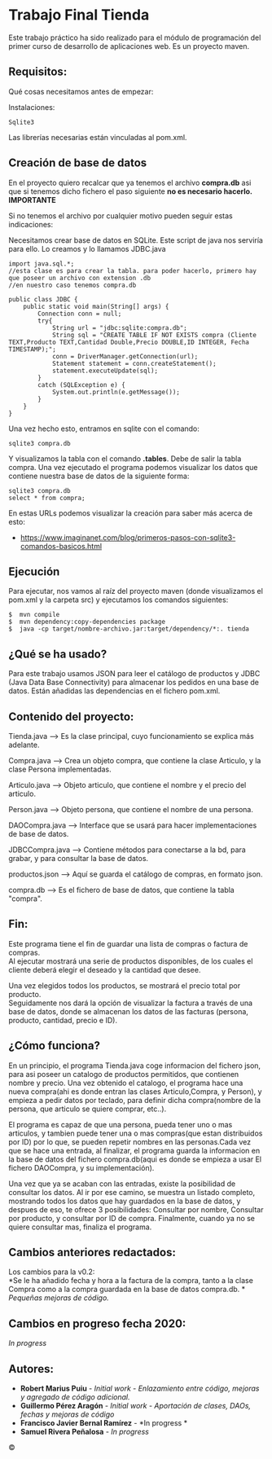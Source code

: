 # Trabajo Final Tienda 
Este trabajo práctico ha sido realizado para el módulo de programación del primer curso de desarrollo de aplicaciones web.
Es un proyecto maven.

## Requisitos:
Qué cosas necesitamos antes de empezar:

Instalaciones:
```
Sqlite3 
```
Las librerías necesarias están vinculadas al pom.xml.

## Creación de base de datos
En el proyecto quiero recalcar que ya tenemos el archivo **compra.db** asi que si tenemos dicho fichero el paso siguiente **no es necesario hacerlo.**
**IMPORTANTE**


Si no tenemos el archivo por cualquier motivo pueden seguir estas indicaciones:


Necesitamos crear base de datos en SQLite. Este script de java nos serviría para ello.
Lo creamos y lo llamamos JDBC.java
```
import java.sql.*;
//esta clase es para crear la tabla. para poder hacerlo, primero hay que poseer un archivo con extension .db
//en nuestro caso tenemos compra.db

public class JDBC {
	public static void main(String[] args) {
		Connection conn = null;
		try{
			String url = "jdbc:sqlite:compra.db";
			String sql = "CREATE TABLE IF NOT EXISTS compra (Cliente TEXT,Producto TEXT,Cantidad Double,Precio DOUBLE,ID INTEGER, Fecha TIMESTAMP);";
			conn = DriverManager.getConnection(url);
			Statement statement = conn.createStatement();
			statement.executeUpdate(sql);
		}
		catch (SQLException e) {
            System.out.println(e.getMessage());
        }
	}
}
```
Una vez hecho esto, entramos en sqlite con el comando:
```
sqlite3 compra.db
```
Y visualizamos la tabla con el comando **.tables**.
Debe de salir la tabla compra. Una vez ejecutado el programa podemos visualizar los datos que contiene nuestra base de datos de la siguiente forma:
```
sqlite3 compra.db
select * from compra;
```
En estas URLs podemos visualizar la creación para saber más acerca de esto:

* https://www.imaginanet.com/blog/primeros-pasos-con-sqlite3-comandos-basicos.html

 
## Ejecución
Para ejecutar, nos vamos al raíz del proyecto maven (donde visualizamos el pom.xml y la carpeta src) y ejecutamos los comandos siguientes:
```
$  mvn compile
$  mvn dependency:copy-dependencies package
$  java -cp target/nombre-archivo.jar:target/dependency/*:. tienda
```


## ¿Qué se ha usado?
Para este trabajo usamos JSON para leer el catálogo de productos y JDBC (Java Data Base Connectivity) para almacenar los pedidos en una base de datos. Están añadidas las dependencias en el fichero pom.xml.

## Contenido del proyecto:

Tienda.java     --> Es la clase principal, cuyo funcionamiento se explica más adelante.

Compra.java     --> Crea un objeto compra, que contiene la clase Articulo, y la clase Persona implementadas.

Articulo.java   --> Objeto articulo, que contiene el nombre y el precio del articulo.

Person.java     --> Objeto persona, que contiene el nombre de una persona.

DAOCompra.java  --> Interface que se usará para hacer implementaciones de base de datos.

JDBCCompra.java --> Contiene métodos para conectarse a la bd, para grabar, y para consultar la base de datos.

productos.json  --> Aquí se guarda el catálogo de compras, en formato json.

compra.db       --> Es el fichero de base de datos, que contiene la tabla "compra".

## Fin:
Este programa tiene el fin de guardar una lista de compras o factura de compras.  
Al ejecutar mostrará una serie de productos disponibles, de los cuales el cliente deberá elegir el deseado y la cantidad que desee. 

Una vez elegidos todos los productos, se mostrará el precio total por producto.  
Seguidamente nos dará la opción de visualizar la factura a través de una base de datos, donde se almacenan los datos de las facturas (persona, producto, cantidad, precio e ID).

## ¿Cómo funciona?
En un principio, el programa Tienda.java coge informacion del fichero json, para asi poseer un catalogo de productos permitidos, que contienen nombre y precio. Una vez obtenido el catalogo, el programa hace una nueva compra(ahi es donde entran las clases Articulo,Compra, y Person), y empieza a pedir datos por teclado, para definir dicha compra(nombre de la persona, que articulo se quiere comprar, etc..).  

El programa es capaz de que una persona, pueda tener uno o mas articulos, y tambien puede tener una o mas compras(que estan distribuidos por ID) por lo que, se pueden repetir nombres en las personas.Cada vez que se hace una entrada, al finalizar, el programa guarda la informacion en la base de datos del fichero compra.db(aqui es donde se empieza a usar El fichero DAOCompra, y su implementación). 

Una vez que ya se acaban con las entradas, existe la posibilidad de consultar los datos. Al ir por ese camino, se muestra un listado completo, mostrando todos los datos que hay guardados en la base de datos, y despues de eso, te ofrece 3 posibilidades: Consultar por nombre, Consultar por producto, y consultar por ID de compra. Finalmente, cuando ya no se quiere consultar mas, finaliza el programa.

## Cambios anteriores redactados:
Los cambios para la v0.2:  
*Se le ha añadido fecha y hora a la factura de la compra, tanto a la clase Compra como a la compra guardada en la base de datos compra.db. *
*Pequeñas mejoras de código.*
## Cambios en progreso fecha 2020:
*In progress*

## Autores:
* **Robert Marius Puiu** - *Initial work* - *Enlazamiento entre código, mejoras y agregado de código adicional.*
* **Guillermo Pérez Aragón** - *Initial work* - *Aportación de clases, DAOs, fechas y mejoras de código*
* **Francisco Javier Bernal Ramírez** - *In progress * 
* **Samuel Rivera Peñalosa** - *In progress* 

&copy;
